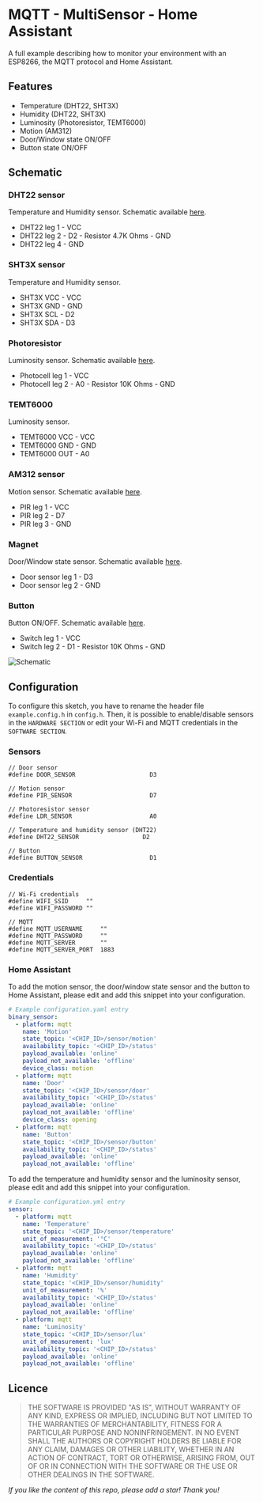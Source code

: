 # MQTT - MultiSensor - Home Assistant
A full example describing how to monitor your environment with an ESP8266, the MQTT protocol and Home Assistant.

## Features
- Temperature (DHT22, SHT3X)
- Humidity (DHT22, SHT3X)
- Luminosity (Photoresistor, TEMT6000)
- Motion (AM312)
- Door/Window state ON/OFF
- Button state ON/OFF

## Schematic
### DHT22 sensor
Temperature and Humidity sensor. Schematic available [here](https://github.com/mertenats/Open-Home-Automation/tree/master/ha_mqtt_sensor_dht22).

- DHT22 leg 1 - VCC
- DHT22 leg 2 - D2 - Resistor 4.7K Ohms - GND
- DHT22 leg 4 - GND

### SHT3X sensor
Temperature and Humidity sensor.

- SHT3X VCC - VCC
- SHT3X GND - GND
- SHT3X SCL - D2
- SHT3X SDA - D3

### Photoresistor
Luminosity sensor. Schematic available [here](https://github.com/mertenats/Open-Home-Automation/tree/master/ha_mqtt_sensor_photocell).

- Photocell leg 1 - VCC
- Photocell leg 2 - A0 - Resistor 10K Ohms - GND

### TEMT6000
Luminosity sensor.

- TEMT6000 VCC - VCC
- TEMT6000 GND - GND
- TEMT6000 OUT - A0

### AM312 sensor
Motion sensor. Schematic available [here](https://github.com/mertenats/Open-Home-Automation/tree/master/ha_mqtt_binary_sensor_pir).

- PIR leg 1 - VCC
- PIR leg 2 - D7
- PIR leg 3 - GND

### Magnet
Door/Window state sensor. Schematic available [here](https://github.com/mertenats/Open-Home-Automation/tree/master/ha_mqtt_binary_sensor_door).

- Door sensor leg 1 - D3
- Door sensor leg 2 - GND

### Button
Button ON/OFF. Schematic available [here](https://github.com/mertenats/Open-Home-Automation/tree/master/ha_mqtt_switch).

- Switch leg 1 - VCC
- Switch leg 2 - D1 - Resistor 10K Ohms - GND

![Schematic](Images/Schematic.jpg)

## Configuration
To configure this sketch, you have to rename the header file `example.config.h` in `config.h`. Then, it is possible to enable/disable sensors in the `HARDWARE SECTION` or edit your Wi-Fi and MQTT credentials in the `SOFTWARE SECTION`.

### Sensors
```
// Door sensor
#define DOOR_SENSOR                     D3

// Motion sensor
#define PIR_SENSOR                      D7

// Photoresistor sensor
#define LDR_SENSOR                      A0

// Temperature and humidity sensor (DHT22)
#define DHT22_SENSOR                  D2

// Button
#define BUTTON_SENSOR                   D1
```

### Credentials
```
// Wi-Fi credentials
#define WIFI_SSID     ""
#define WIFI_PASSWORD ""

// MQTT
#define MQTT_USERNAME     ""
#define MQTT_PASSWORD     ""
#define MQTT_SERVER       ""
#define MQTT_SERVER_PORT  1883
```

### Home Assistant
To add the motion sensor, the door/window state sensor and the button to Home Assistant, please edit and add this snippet into your configuration.

```yaml
# Example configuration.yaml entry
binary_sensor:
  - platform: mqtt
    name: 'Motion'
    state_topic: '<CHIP_ID>/sensor/motion'
    availability_topic: '<CHIP_ID>/status'
    payload_available: 'online'
    payload_not_available: 'offline'
    device_class: motion
  - platform: mqtt
    name: 'Door'
    state_topic: '<CHIP_ID>/sensor/door'
    availability_topic: '<CHIP_ID>/status'
    payload_available: 'online'
    payload_not_available: 'offline'
    device_class: opening
  - platform: mqtt
    name: 'Button'
    state_topic: '<CHIP_ID>/sensor/button'
    availability_topic: '<CHIP_ID>/status'
    payload_available: 'online'
    payload_not_available: 'offline'
```

To add the temperature and humidity sensor and the luminosity sensor, please edit and add this snippet into your configuration.

```yaml
# Example configuration.yml entry
sensor:
  - platform: mqtt
    name: 'Temperature'
    state_topic: '<CHIP_ID>/sensor/temperature'
    unit_of_measurement: '°C'
    availability_topic: '<CHIP_ID>/status'
    payload_available: 'online'
    payload_not_available: 'offline'
  - platform: mqtt
    name: 'Humidity'
    state_topic: '<CHIP_ID>/sensor/humidity'
    unit_of_measurement: '%'
    availability_topic: '<CHIP_ID>/status'
    payload_available: 'online'
    payload_not_available: 'offline'
  - platform: mqtt
    name: 'Luminosity'
    state_topic: '<CHIP_ID>/sensor/lux'
    unit_of_measurement: 'lux'
    availability_topic: '<CHIP_ID>/status'
    payload_available: 'online'
    payload_not_available: 'offline'
```

## Licence
> THE SOFTWARE IS PROVIDED "AS IS", WITHOUT WARRANTY OF ANY KIND, EXPRESS OR
  IMPLIED, INCLUDING BUT NOT LIMITED TO THE WARRANTIES OF MERCHANTABILITY,
  FITNESS FOR A PARTICULAR PURPOSE AND NONINFRINGEMENT. IN NO EVENT SHALL THE
  AUTHORS OR COPYRIGHT HOLDERS BE LIABLE FOR ANY CLAIM, DAMAGES OR OTHER
  LIABILITY, WHETHER IN AN ACTION OF CONTRACT, TORT OR OTHERWISE, ARISING FROM,
  OUT OF OR IN CONNECTION WITH THE SOFTWARE OR THE USE OR OTHER DEALINGS IN THE
  SOFTWARE.

*If you like the content of this repo, please add a star! Thank you!*
